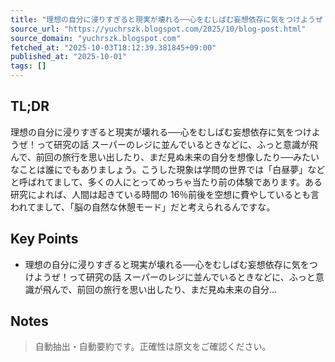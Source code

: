 ```yaml
---
title: "理想の自分に浸りすぎると現実が壊れる──心をむしばむ妄想依存に気をつけようぜ！って研究の話"
source_url: "https://yuchrszk.blogspot.com/2025/10/blog-post.html"
source_domain: "yuchrszk.blogspot.com"
fetched_at: "2025-10-03T18:12:39.381845+09:00"
published_at: "2025-10-01"
tags: []
---
```


## TL;DR

理想の自分に浸りすぎると現実が壊れる──心をむしばむ妄想依存に気をつけようぜ！って研究の話
スーパーのレジに並んでいるときなどに、ふっと意識が飛んで、前回の旅行を思い出したり、まだ見ぬ未来の自分を想像したり──みたいなことは誰にでもありましょう。こうした現象は学問の世界では「白昼夢」などと呼ばれてまして、多くの人にとってめっちゃ当たり前の体験であります。ある研究によれば、人間は起きている時間の 16％前後を空想に費やしているとも言われてまして、「脳の自然な休憩モード」だと考えられるんですな。

## Key Points

- 理想の自分に浸りすぎると現実が壊れる──心をむしばむ妄想依存に気をつけようぜ！って研究の話
スーパーのレジに並んでいるときなどに、ふっと意識が飛んで、前回の旅行を思い出したり、まだ見ぬ未来の自分...

## Notes

> 自動抽出・自動要約です。正確性は原文をご確認ください。